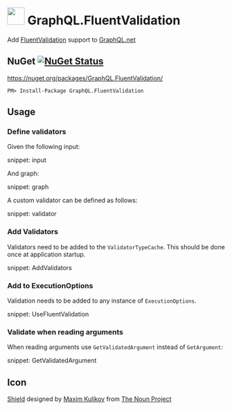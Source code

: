 # <img src="https://raw.githubusercontent.com/SimonCropp/GraphQL.FluentValidation/master/src/icon.png" height="40px"> GraphQL.FluentValidation

Add [FluentValidation](https://fluentvalidation.net/) support to [GraphQL.net](https://github.com/graphql-dotnet/graphql-dotnet)


## NuGet [![NuGet Status](http://img.shields.io/nuget/v/GraphQL.FluentValidation.svg?longCache=true&style=flat)](https://www.nuget.org/packages/GraphQL.FluentValidation/)

https://nuget.org/packages/GraphQL.FluentValidation/

    PM> Install-Package GraphQL.FluentValidation


## Usage


### Define validators

Given the following input:

snippet: input

And graph:

snippet: graph

A custom validator can be defined as follows:

snippet: validator


### Add Validators

Validators need to be added to the `ValidatorTypeCache`. This should be done once at application startup.

snippet: AddValidators


### Add to ExecutionOptions

Validation needs to be added to any instance of `ExecutionOptions`.

snippet: UseFluentValidation


### Validate when reading arguments

When reading arguments use `GetValidatedArgument` instead of `GetArgument`:

snippet: GetValidatedArgument


## Icon

<a href="https://thenounproject.com/term/shield/1893182/" target="_blank">Shield</a> designed by [Maxim Kulikov](https://thenounproject.com/maxim221/) from [The Noun Project](https://thenounproject.com)
